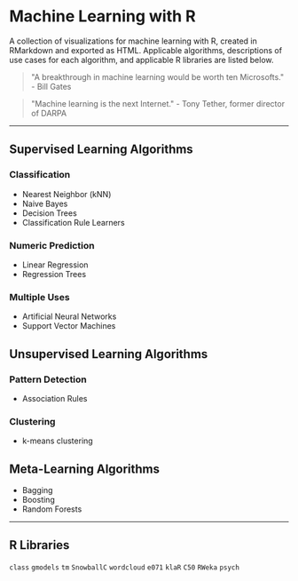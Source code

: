# Machine Learning with R
A collection of visualizations for machine learning with R, created in RMarkdown and exported as HTML. Applicable algorithms, descriptions of use cases for each algorithm, and applicable R libraries are listed below.

> "A breakthrough in machine learning would be worth ten Microsofts." - Bill Gates

> "Machine learning is the next Internet." - Tony Tether, former director of DARPA

-----
## Supervised Learning Algorithms
### Classification
* Nearest Neighbor (kNN)
* Naive Bayes
* Decision Trees
* Classification Rule Learners

### Numeric Prediction
* Linear Regression
* Regression Trees

### Multiple Uses
* Artificial Neural Networks
* Support Vector Machines

## Unsupervised Learning Algorithms
### Pattern Detection
* Association Rules

### Clustering
* k-means clustering

## Meta-Learning Algorithms
* Bagging
* Boosting
* Random Forests

-----
## R Libraries
`class`
`gmodels`
`tm`
`SnowballC`
`wordcloud`
`e071`
`klaR`
`C50`
`RWeka`
`psych`
